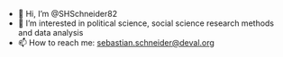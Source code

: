 - 👋 Hi, I’m @SHSchneider82
- 👀 I’m interested in political science, social science research methods and data analysis
- 📫 How to reach me: sebastian.schneider@deval.org 

<!---
SHSchneider82/SHSchneider82 is a ✨ special ✨ repository because its `README.md` (this file) appears on your GitHub profile.
You can click the Preview link to take a look at your changes.
--->
